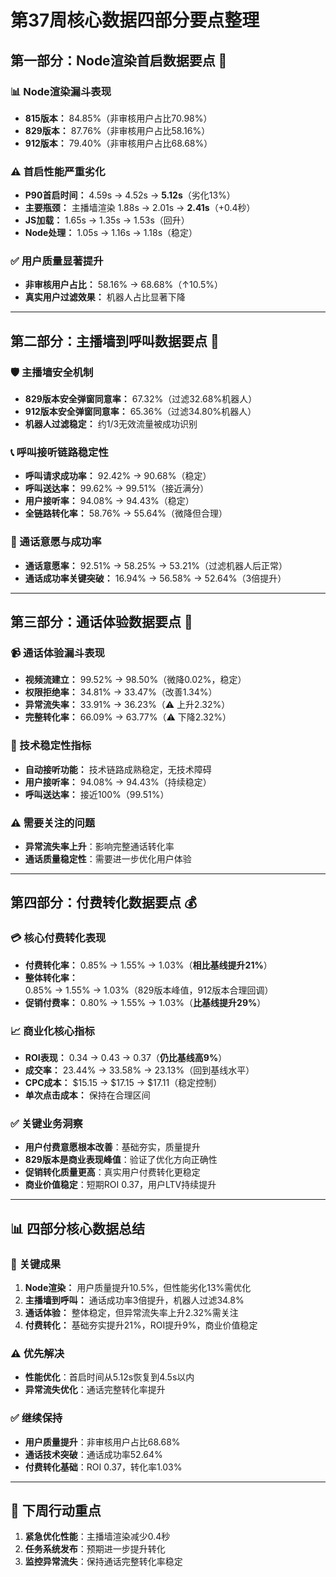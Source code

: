 # 第37周核心数据四部分要点整理

## 第一部分：Node渲染首启数据要点 🚀

### 📊 Node渲染漏斗表现
- **815版本：** 84.85%（非审核用户占比70.98%）
- **829版本：** 87.76%（非审核用户占比58.16%）  
- **912版本：** 79.40%（非审核用户占比68.68%）

### ⚠️ 首启性能严重劣化
- **P90首启时间：** 4.59s → 4.52s → **5.12s**（劣化13%）
- **主要瓶颈：** 主播墙渲染 1.88s → 2.01s → **2.41s**（+0.4秒）
- **JS加载：** 1.65s → 1.35s → 1.53s（回升）
- **Node处理：** 1.05s → 1.16s → 1.18s（稳定）

### ✅ 用户质量显著提升
- **非审核用户占比：** 58.16% → 68.68%（↑10.5%）
- **真实用户过滤效果：** 机器人占比显著下降

---

## 第二部分：主播墙到呼叫数据要点 📱

### 🛡️ 主播墙安全机制
- **829版本安全弹窗同意率：** 67.32%（过滤32.68%机器人）
- **912版本安全弹窗同意率：** 65.36%（过滤34.80%机器人）
- **机器人过滤稳定：** 约1/3无效流量被成功识别

### 📞 呼叫接听链路稳定性
- **呼叫请求成功率：** 92.42% → 90.68%（稳定）
- **呼叫送达率：** 99.62% → 99.51%（接近满分）
- **用户接听率：** 94.08% → 94.43%（稳定）
- **全链路转化率：** 58.76% → 55.64%（微降但合理）

### 🎯 通话意愿与成功率
- **通话意愿率：** 92.51% → 58.25% → 53.21%（过滤机器人后正常）
- **通话成功率关键突破：** 16.94% → 56.58% → 52.64%（3倍提升）

---

## 第三部分：通话体验数据要点 💬

### 📹 通话体验漏斗表现
- **视频流建立：** 99.52% → 98.50%（微降0.02%，稳定）
- **权限拒绝率：** 34.81% → 33.47%（改善1.34%）
- **异常流失率：** 33.91% → 36.23%（⚠️ 上升2.32%）
- **完整转化率：** 66.09% → 63.77%（⚠️ 下降2.32%）

### 🔧 技术稳定性指标
- **自动接听功能：** 技术链路成熟稳定，无技术障碍
- **用户接听率：** 94.08% → 94.43%（持续稳定）
- **呼叫送达率：** 接近100%（99.51%）

### ⚠️ 需要关注的问题
- **异常流失率上升**：影响完整通话转化率
- **通话质量稳定性**：需要进一步优化用户体验

---

## 第四部分：付费转化数据要点 💰

### 💳 核心付费转化表现
- **付费转化率：** 0.85% → 1.55% → 1.03%（**相比基线提升21%**）
- **整体转化率：** 0.85% → 1.55% → 1.03%（829版本峰值，912版本合理回调）
- **促销付费率：** 0.80% → 1.55% → 1.03%（**比基线提升29%**）

### 📈 商业化核心指标
- **ROI表现：** 0.34 → 0.43 → 0.37（**仍比基线高9%**）
- **成交率：** 23.44% → 33.58% → 23.13%（回到基线水平）
- **CPC成本：** $15.15 → $17.15 → $17.11（稳定控制）
- **单次点击成本：** 保持在合理区间

### ✅ 关键业务洞察
- **用户付费意愿根本改善**：基础夯实，质量提升
- **829版本是商业表现峰值**：验证了优化方向正确性
- **促销转化质量更高**：真实用户付费转化更稳定
- **商业价值稳定**：短期ROI 0.37，用户LTV持续提升

---

## 📊 四部分核心数据总结

### 🎯 关键成果
1. **Node渲染：** 用户质量提升10.5%，但性能劣化13%需优化
2. **主播墙到呼叫：** 通话成功率3倍提升，机器人过滤34.8%
3. **通话体验：** 整体稳定，但异常流失率上升2.32%需关注  
4. **付费转化：** 基础夯实提升21%，ROI提升9%，商业价值稳定

### ⚠️ 优先解决
- **性能优化**：首启时间从5.12s恢复到4.5s以内
- **异常流失优化**：通话完整转化率提升

### ✅ 继续保持
- **用户质量提升**：非审核用户占比68.68%
- **通话技术突破**：通话成功率52.64%
- **付费转化基础**：ROI 0.37，转化率1.03%

---

## 🚀 下周行动重点

1. **紧急优化性能**：主播墙渲染减少0.4秒
2. **任务系统发布**：预期进一步提升转化
3. **监控异常流失**：保持通话完整转化率稳定